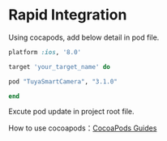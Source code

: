 # Rapid Integration

Using cocapods, add below detail in pod file.

```ruby
platform :ios, '8.0'

target 'your_target_name' do

pod "TuyaSmartCamera", "3.1.0"

end
```

Excute pod update in project root file.

How to use cocoapods：[CocoaPods Guides](https://guides.cocoapods.org/)
